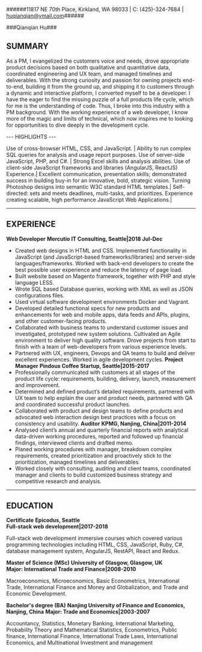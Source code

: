 


######11817 NE 70th Place, Kirkland, WA 98033 | C: (425)-324-7684 | huqianqian@ymail.com######            

###Qianqian Hu###

SUMMARY
---
  <p>As a PM, I evangelized the customers voice and needs, drove appropriate product decisions based on both qualitative and quantitative data, coordinated engineering and UX team, and managed timelines and deliverables. With the strong curiosity and passion for owning projects end-to-end, building it from the ground up, and shipping it to customers through a dynamic and interactive platform, I converted myself to be a developer. I have the eager to find the missing puzzle of a full products life cycle, which for me is the understanding of code. Thus, I broke into this industry with a PM background. With the working experience of a web developer, I know more of the magic and limits of technical, which now inspires me to looking for opportunities to dive deeply in the development cycle.</p>
---
HIGHLIGHTS
---

Use of cross-browser HTML, CSS, and JavaScript. | Ability to run complex SQL queries for analysis and usage report purposes.
Use of server-side JavaScript, PHP, and C#. | Strong Excel skills and analysis abilities.
Use of client-side JavaScript frameworks and libraries (AngularJS, ReactJS) Experience.| Excellent communication, presentation skills; demonstrated success in building buy-in for an innovative, bold, strategic vision.
Turning Photoshop designs into semantic W3C standard HTML templates.| Self-directed: sets and meets deadlines, multi-tasks, and prioritizes.
Experience creating scalable, high performance JavaScript Web Applications.|

---
EXPERIENCE
---
  **Web Developer**
  **Mercutio IT Consulting, Seattle|2018 Jul-Dec**
+ Created web designs in HTML and CSS. Implemented functionality in JavaScript (and JavaScript-based frameworks/libraries) and server-side languages/frameworks. Worked with back-end developers to create the best possible user experience and reduce the latency of page load.
+ Built website based on Magento framework, together with PHP and style language LESS.
+ Wrote SQL based Database queries, working with XML as well as JSON configurations files.
+ Used virtual software development environments Docker and Vagrant.
+ Developed detailed functional specs for new products and enhancements for web and mobile apps, data feeds and APIs, plugins, and other customer-facing products.
+ Collaborated with business teams to understand customer issues and investigated, prototyped new system solutions. Cultivated an Agile environment to deliver high quality software. Drove projects from start to finish with a team of web-developers from various experience levels.
+ Partnered with UX, engineers, Devops and QA teams to build and deliver excellent experiences. Worked in agile development cycles.
  **Project Manager**
  **Pindous Coffee Startup, Seattle|2015-2017**
+ Professionally communicated with customers at all stages of the product life cycle: requirements, building, delivery, launch, measurement and improvement.
+ Determined and defined product’s detailed requirements, partnered with UX team to help explain the user and product needs, partnered with QA and coordinated successful product launches.
+ Collaborated with product and design teams to define products and advocated web interaction design best practices with a focus on consistency and usability.
  **Auditor**
  **KPMG, Nanjing, China|2011-2014**
+ Analysed client’s annual and quarterly financial reports with analytical data-driven working procedures, reported and followed up financial findings, interviewed clients and drafted memo.
+ Planed working procedures with manager, breakdown complex requirements, created prioritization and proactively stick to the prioritization, managed timelines and deliverables.
+ Worked closely with consulting, auditing and client teams, coordinated manager and clients to build customized business strategy and competitive research and analysis.
---
EDUCATION
---
  **Certificate**
  **Epicodus, Seattle**    		
  **Full-stack web development|2017-2018**

Full-stack web development immersive courses which covered various programming technologies including HTML, CSS, JavaScript, Ruby, C#, database management system, AngularJS, RestAPI, React and Redux.

  **Master of Science (MSc)**
  **University of Glasgow, Glasgow, UK**     		
  **Major: International Trade and Finance|2008-2010**

Macroeconomics, Microeconomics, Basic Econometrics, International Trade, International Finance and Money and Globalization, and Trade and Economic Development.

  **Bachelor's degree (BA)**
  **Nanjing University of Finance and Economics, Nanjing, China**
  **Major: Trade and Economics|2003-2007**

Accountancy, Statistics, Monetary Banking, International Marketing, Probability Theory and Mathematical Statistics, Econometrics, Public finance, International Finance, International Trade Laws, International Economics, and Multinational Investment and management
